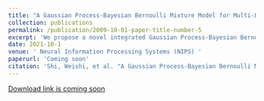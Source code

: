 ```yaml
---
title: "A Gaussian Process-Bayesian Bernoulli Mixture Model for Multi-Label Active Learning"
collection: publications
permalink: /publication/2009-10-01-paper-title-number-5
excerpt: 'We propose a novel integrated Gaussian Process-Bayesian Bernoulli Mixture model (GP-B2M) and a principled sampling function for multi-label classification active learning. The proposed method could accurately quantify a data samples overall contribution to a correlated label space and choose the most informative samples for cost-effective annotation.'
date: 2021-10-1
venue: ' Neural Information Processing Systems (NIPS) '
paperurl: 'Coming soon'
citation: 'Shi, Weishi, et al. "A Gaussian Process-Bayesian Bernoulli Mixture Model for Multi-Label Active Learning'
---
```


[Download link is coming soon](https://scholar.google.com/citations?user=nAPZIPsAAAAJ&hl=en)
